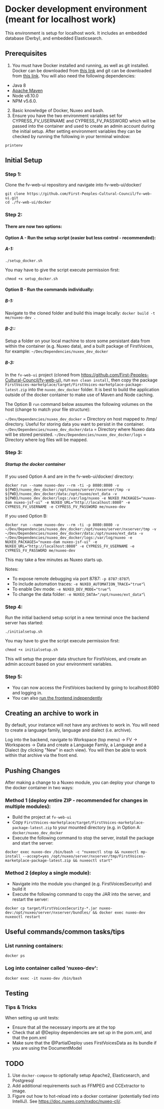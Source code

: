 # Docker development environment (meant for localhost work)

This environment is setup for localhost work. It includes an embedded database (Derby), and embedded Elasticsearch.

## Prerequisites

1. You must have Docker installed and running, as well as git installed. Docker can be downloaded from [this link](https://docs.docker.com/install/) and git can be downloaded from [this link](https://git-scm.com/downloads). You will also need the following dependencies:
- Java 8
- [Apache Maven](https://maven.apache.org/)
- Node v8.10.0
- NPM v5.6.0.
2. Basic knowledge of Docker, Nuxeo and bash.
3. Ensure you have the two environment variables set for CYPRESS_FV_USERNAME and CYPRESS_FV_PASSWORD which will be passed into the container and used to create an admin account during the initial setup. After setting environment variables they can be checked by running the following in your terminal window:
```
printenv
```

## Initial Setup

### Step 1:

Clone the fv-web-ui repository and navigate into fv-web-ui/docker/
```
git clone https://github.com/First-Peoples-Cultural-Council/fv-web-ui.git
cd ./fv-web-ui/docker
```

### Step 2:
#### There are now two options:
#### Option A - Run the setup script (easier but less control - recommended):
##### A-1:
```
./setup_docker.sh
```
You may have to give the script execute permission first:
```
chmod +x setup_docker.sh
```
#### Option B - Run the commands individually:
##### B-1:
Navigate to the cloned folder and build this image locally:
```docker build -t me/nuxeo-dev .```

##### B-2::
Setup a folder on your local machine to store some persistant data from within the container (e.g. Nuxeo data), and a built package of FirstVoices, for example: `~/Dev/Dependencies/nuxeo_dev_docker`

##### B-3:
In the `fv-web-ui` project (cloned from https://github.com/First-Peoples-Cultural-Council/fv-web-ui), run `mvn clean install`, then copy the package `FirstVoices-marketplace/target/FirstVoices-marketplace-package-latest.zip` into the `nuxeo_dev_docker` folder. It is best to build the application outside of the docker container to make use of Maven and Node caching.

The Option B `run` command below assumes the following volumes on the host (change to match your file structure):

`~/Dev/Dependencies/nuxeo_dev_docker` = Directory on host mapped to /tmp/ directory. Useful for storing data you want to persist in the container.
`~/Dev/Dependencies/nuxeo_dev_docker/data` = Directory where Nuxeo data will be stored persisted.
`~/Dev/Dependencies/nuxeo_dev_docker/logs` = Directory where log files will be mapped.

### Step 3:
##### Startup the docker container
If you used Option A and are in the fv-web-ui/docker/ directory:
```
docker run --name nuxeo-dev --rm -ti -p 8080:8080 -v ${PWD}/nuxeo_dev_docker:/opt/nuxeo/server/nxserver/tmp -v ${PWD}/nuxeo_dev_docker/data:/opt/nuxeo/ext_data -v ${PWD}/nuxeo_dev_docker/logs:/var/log/nuxeo -e NUXEO_PACKAGES="nuxeo-dam nuxeo-jsf-ui" -e NUXEO_URL="http://localhost:8080" -e CYPRESS_FV_USERNAME -e CYPRESS_FV_PASSWORD me/nuxeo-dev
```

If you used Option B:
```
docker run --name nuxeo-dev --rm -ti -p 8080:8080 -v ~/Dev/Dependencies/nuxeo_dev_docker:/opt/nuxeo/server/nxserver/tmp -v ~/Dev/Dependencies/nuxeo_dev_docker/data:/opt/nuxeo/ext_data -v ~/Dev/Dependencies/nuxeo_dev_docker/logs:/var/log/nuxeo -e NUXEO_PACKAGES="nuxeo-dam nuxeo-jsf-ui" -e NUXEO_URL="http://localhost:8080" -e CYPRESS_FV_USERNAME -e CYPRESS_FV_PASSWORD me/nuxeo-dev
```

This may take a few minutes as Nuxeo starts up.

Notes:
* To expose remote debugging via port 8787: ```-p 8787:8787```\
* To include automation traces: ```-e NUXEO_AUTOMATION_TRACE="true"```\
* To enable Dev mode: ```-e NUXEO_DEV_MODE="true"```\
* To change the data folder: ```-e NUXEO_DATA="/opt/nuxeo/ext_data"```\

### Step 4:

Run the initial backend setup script in a new terminal once the backend server has started:

```
./initialsetup.sh
```
You may have to give the script execute permission first:
```
chmod +x initialsetup.sh
```

This will setup the proper data structure for FirstVoices, and create an admin account based on your environment variables.

### Step 5:

* You can now access the FirstVoices backend by going to localhost:8080 and logging in.
* You can also [run the frontend independently](https://github.com/First-Peoples-Cultural-Council/fv-web-ui/tree/master/frontend)

## Creating an archive to work in
By default, your instance will not have any archives to work in.
You will need to create a language family, language and dialect (i.e. archive).

Log into the backend, navigate to Workspace (top menu) -> FV -> Workspaces -> Data and create a Language Family, a Language and a Dialect (by clicking "New" in each view). You will then be able to work within that archive via the front end.

## Pushing Changes
After making a change to a Nuxeo module, you can deploy your change to the docker container in two ways:

### Method 1 (deploy entire ZIP - recommended for changes in multiple modules):

* Build the project at ```fv-web-ui```
* Copy ```FirstVoices-marketplace/target/FirstVoices-marketplace-package-latest.zip``` to your mounted directory (e.g. in Option A: ```docker/nuxeo_dev_docker```
* Execute the following command to stop the server, install the package and start the server:
```
docker exec nuxeo-dev /bin/bash -c "nuxeoctl stop && nuxeoctl mp-install --accept=yes /opt/nuxeo/server/nxserver/tmp/FirstVoices-marketplace-package-latest.zip && nuxeoctl start"
```

### Method 2 (deploy a single module):

* Navigate into the module you changed (e.g. FirstVoicesSecurity) and build it
* Execute the following command to copy the JAR into the server, and restart the server:
```
docker cp target/FirstVoicesSecurity-*.jar nuxeo-dev:/opt/nuxeo/server/nxserver/bundles/ && docker exec nuxeo-dev nuxeoctl restart
```

## Useful commands/common tasks/tips

### List running containers:

```docker ps```

### Log into container called 'nuxeo-dev':

```docker exec -it nuxeo-dev /bin/bash```

## Testing

### Tips & Tricks

When setting up unit tests:
* Ensure that all the necessary imports are at the top
* Check that all @Deploy dependencies are set up in the pom.xml, and that the pom.xml
* Make sure that the @PartialDeploy uses FirstVoicesData as its bundle if you are using the DocumentModel


## TODO
1. Use `docker-compose` to optionally setup Apache2, Elasticsearch, and Postgresql
2. Add additional requirements such as FFMPEG and CCExtractor to image.
3. Figure out how to hot-reload into a docker container (potentially tied into IntelliJ). See https://doc.nuxeo.com/nxdoc/nuxeo-cli/.
